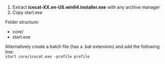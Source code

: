 1. Extract <b>icecat-XX.en-US.win64.installer.exe</b> with any archive manager
2. Copy start.exe

Folder structure:
* core/<br/>
* start.exe

Alternatively create a batch file (has a .bat extension) and add the following line:<br />
`start core/icecat.exe -profile profile`
